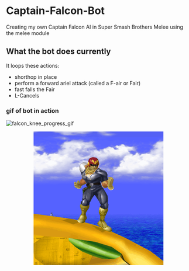 # Captain-Falcon-Bot
Creating my own Captain Falcon AI in Super Smash Brothers Melee using the melee module

## What the bot does currently
It loops these actions:
* shorthop in place
* perform a forward ariel attack (called a F-air or Fair)
* fast falls the Fair
* L-Cancels
### gif of bot in action
<img src="./gifs/falcon_knee_progress.gif" alt="falcon_knee_progress_gif">

<p align="center">
  <img src="./gifs/show_me_your_moves.gif" alt="show_me_your_moves_gif">
</p>

